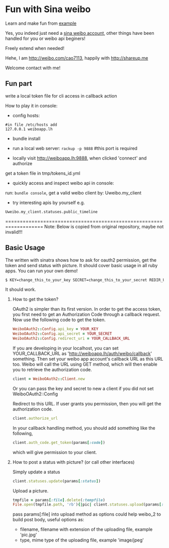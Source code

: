Fun with Sina weibo
===================

Learn and make fun from [example](https://github.com/simsicon/weibo_2_example)

Yes, you indeed just need a [sina weibo account](http://weibo.com/cao7113), other things have been handled for you or weibo api beginers!

Freely extend when needed!

Hehe, I am http://weibo.com/cao7113, happily with http://shareup.me

Welcome contact with me!

## Fun part

write a local token file for cli access in callback action

How to play it in console: 

* config hosts: 

```
#in file /etc/hosts add
127.0.0.1 weiboapp.lh
```

* bundle install

* run a local web server: `rackup -p 9888` #this port is required

* locally visit http://weiboapp.lh:9888, when clicked 'connect' and authorize

get a token file in tmp/tokens_id.yml

* quickly access and inspect weibo api in console:

run: `bundle console`, get a valid weibo client by: Uweibo.my_client 

* try interesting apis by yourself e.g.

```
Uweibo.my_client.statuses.public_timeline
```

===================================================================
Note: Below is copied from original repository, maybe not invalid!!!

## Basic Usage

The  written with sinatra shows how to ask for oauth2 permission, get the token and send status with picture. It should cover basic usage in all ruby apps. You can run your own demo!

```bash
$ KEY=change_this_to_your_key SECRET=change_this_to_your_secret REDIR_URI=change_this_to_your_redir_uri ruby example.rb
```
It should work.


1.  How to get the token?

    OAuth2 is simpler than its first version. In order to get the access token, you first need to get an Authorization Code through a callback request. Now use the following code to get the token.

    ```ruby
    WeiboOAuth2::Config.api_key = YOUR_KEY
    WeiboOAuth2::Config.api_secret = YOUR_SECRET
    WeiboOAuth2::Config.redirect_uri = YOUR_CALLBACK_URL   
    ```

    If you are developing in your localhost, you can set YOUR_CALLBACK_URL as 'http://weiboapp.lh/auth/weibo/callback' something. Then set your weibo app account's callback URL as this URL too. Weibo will call the URL using GET method, which will then enable you to retrieve the authorization code.
    
    ```ruby
    client = WeiboOAuth2::Client.new  
    ```
    
    Or you can pass the key and secret to new a client if you did not set WeiboOAuth2::Config
    
    Redirect to this URL. If user grants you permission, then you will get the authorization code.
    
    ```ruby
    client.authorize_url
    ```
    
    In your callback handling method, you should add something like the following, 
    
    ```ruby
    client.auth_code.get_token(params[:code])
    ```
    
    which will give permission to your client.
    
2.  How to post a status with picture? (or call other interfaces)
    
    Simply update a status
        
    ```ruby
    client.statuses.update(params[:status])
    ```
    
    Upload a picture.
        
    ```ruby
    tmpfile = params[:file].delete(:tempfile)
    File.open(tmpfile.path, 'rb'){|pic| client.statuses.upload(params[:status], pic, params[:file])}
    ```

    pass params[:file] into upload method as options could help weibo_2 to build post body, useful options as:
    *   filename, filename with extension of the uploading file, example 'pic.jpg'
    *   type, mime type of the uploading file, example 'image/jpeg'
